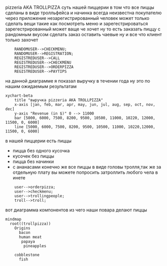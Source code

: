 
pizzeria AKA TROLLPIZZA
суть нашей пиццерии в том что все пиццы сделаны в виде тролльфейса и начинка всегда неизвестна покупателю
через приложение незарегистрированный человек может только сделать вещи такие как посмотреть меню и зарегестрироваться
зарегестрированный может ваще че хочет ну то есть заказать пиццу с рандомным вкусом сделать заказ оставить чаевые ну и все что клиент только захочет
```mermaid
    RANDOMUSER-->CHECKMENU;
    RANDOMUSER-->REGISTRATION;
    REGISTREDUSER-->CALL
    REGISTREDUSER-->CHECKMENU
    REGISTREDUSER-->ORDERPIZZA
    REGISTREDUSER-->PAYTIPS
   ```


на данной диаграмме я показал выручку в течении года ну это по нашим ожидаемым результатам
```mermaid
xychart-beta
    title "выручка pizzeria AKA TROLLPIZZA"
    x-axis [jan, feb, mar, apr, may, jun, jul, aug, sep, oct, nov, dec]
    y-axis "Revenue (in $)" 0 --> 11000
    bar [5000, 6000, 7500, 8200, 9500, 10500, 11000, 10220, 12000, 11500, 0, 6000]
    line [5000, 6000, 7500, 8200, 9500, 10500, 11000, 10220,12000, 11500, 0, 6000]
```
в нашей пиццерии есть пиццы
*   пицца без одного кусочка
*   кусочек без пиццы
*   пицца без начинки
*   с ананасами
конечно же все пиццы в виде головы тролля,так же за отдельную плату вы можете попросить затроллить любого чела в инете
```mermaid
    user-->orderpizza;
    user-->checkmenu;
    user-->trollingpeople;
    troll-->troll;
```


вот диаграмма компонентов из чего наши повара делают пиццы
```mermaid
mindmap
  root((trollpizza))
    Origins
      bacon
      human meat
       papaya
        pineapples
          
    cobblestone
      fish
```
